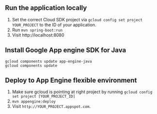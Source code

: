 ## Run the application locally

1. Set the correct Cloud SDK project via `gcloud config set project
   YOUR_PROJECT` to the ID of your application.
1. Run `mvn spring-boot:run`
1. Visit http://localhost:8080

## Install Google App engine SDK for Java


```
gcloud components update app-engine-java
gcloud components update
```

## Deploy to App Engine flexible environment

1. Make sure gcloud is pointing at right project by running `gcloud config set project [YOUR_PROJECT_ID]`
1. `mvn appengine:deploy`
1. Visit `http://YOUR_PROJECT.appspot.com`.
